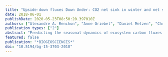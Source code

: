 ```yaml
---
title: "Upside-down fluxes Down Under: CO2 net sink in winter and net source in summer in a temperate evergreen broadleaf forest"
date: 2018-06-01
publishDate: 2020-05-23T08:50:20.397010Z
authors: ["Alexandre A. Renchon", "Anne Griebel", "Daniel Metzen", "Christopher A. Williams", "Belinda Medlyn", "Remko A. Duursma", "Craig V. M. Barton", "Chelsea Maier", "Matthias M. Boer", "Peter Isaac", "David Tissue", "Victor Resco de Dios", "Elise Pendall"]
publication_types: ["2"]
abstract: "Predicting the seasonal dynamics of ecosystem carbon fluxes is challenging in broadleaved evergreen forests because of their moderate climates and subtle changes in canopy phenology. We assessed the climatic and biotic drivers of the seasonality of net ecosystem-atmosphere CO2 exchange (NEE) of a eucalyptus-dominated forest near Sydney, Australia, using the eddy covariance method. The climate is characterised by a mean annual precipitation of 800 mm and a mean annual temperature of 18 degrees C, hot summers and mild winters, with highly variable precipitation. In the 4-year study, the ecosystem was a sink each year (-225 g Cm-2 yr(-1) on average, with a standard deviation of 108 g Cm-2 yr(-1)); inter-annual variations were not related to meteorological conditions. Daily net C uptake was always detected during the cooler, drier winter months (June through August), while net C loss occurred during the warmer, wetter summer months (December through February). Gross primary productivity (GPP) seasonality was low, despite longer days with higher light intensity in summer, because vapour pressure deficit (D) and air temperature (T-a) restricted surface conductance during summer while winter temperatures were still high enough to support photosynthesis. Maximum GPP during ideal environmental conditions was significantly correlated with remotely sensed enhanced vegetation index (EVI; r(2) = 0.46) and with canopy leaf area index (LAI; r(2) = 0.29), which increased rapidly after mid-summer rainfall events. Ecosystem respiration (ER) was highest during summer in wet soils and lowest during winter months. ER had larger seasonal amplitude compared to GPP, and therefore drove the seasonal variation of NEE. Because summer carbon uptake may become increasingly limited by atmospheric demand and high temperature, and because ecosystem respiration could be enhanced by rising temperatures, our results suggest the potential for large-scale seasonal shifts in NEE in sclerophyll vegetation under climate change."
featured: false
publication: "*BIOGEOSCIENCES*"
doi: "10.5194/bg-15-3703-2018"
---
```


